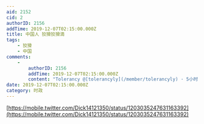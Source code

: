 ```yaml
---
aid: 2152
cid: 2
authorID: 2156
addTime: 2019-12-07T02:15:00.000Z
title: 中国人 狡猾狡猾滴
tags:
    - 狡猾
    - 中国
comments:
    -
        authorID: 2156
        addTime: 2019-12-07T02:15:00.000Z
        content: "Tolerancy @[tolerancyly](/member/tolerancyly) · 5小时 回复 @[Dick14121350](/member/Dick14121350) 就如同xxx的儿媳妇给所谓的“人权律师”issue了一张受迫害证明。然后全家六口背弃当事人跑路。这么奇葩的传说也只有中国人能演绎出来\U0001F613"
date: 2019-12-07T02:15:00.000Z
category: 时政
---
```


[https://mobile.twitter.com/Dick14121350/status/1203035247631163392](https://mobile.twitter.com/Dick14121350/status/1203035247631163392)
